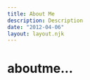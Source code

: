 ```yaml
---
title: About Me
description: Description
date: "2012-04-06"
layout: layout.njk
---
```


# aboutme...
